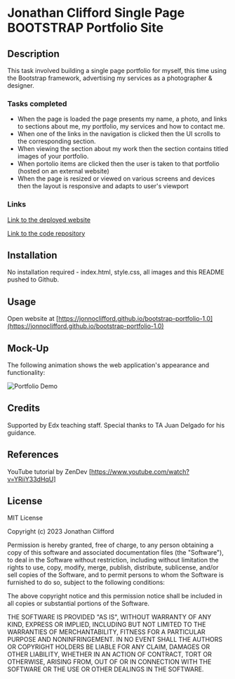# Jonathan Clifford Single Page BOOTSTRAP Portfolio Site

## Description

This task involved building a single page portfolio for myself, this time using the Bootstrap framework, advertising my services as a photographer & designer.

### Tasks completed

* When the page is loaded the page presents my name, a photo, and links to sections about me, my portfolio, my services and how to contact me.
* When one of the links in the navigation is clicked then the UI scrolls to the corresponding section.
* When viewing the section about my work then the section contains titled images of your portfolio.
* When portolio items are clicked then the user is taken to that portfolio (hosted on an external website)
* When the page is resized or viewed on various screens and devices then the layout is responsive and adapts to user's viewport

### Links

[Link to the deployed website](https://jonnoclifford.github.io/bootstrap-portfolio-1.0/)

[Link to the code repository](https://github.com/jonnoclifford/bootstrap-portfolio-1.0)

## Installation

No installation required - index.html, style.css, all images and this README pushed to Github.

## Usage

Open website at [https://jonnoclifford.github.io/bootstrap-portfolio-1.0](https://jonnoclifford.github.io/bootstrap-portfolio-1.0)

## Mock-Up

The following animation shows the web application's appearance and functionality:

![Portfolio Demo](/assets/images/portfolio-demo.gif)

## Credits

Supported by Edx teaching staff. Special thanks to TA Juan Delgado for his guidance.


## References

YouTube tutorial by ZenDev [https://www.youtube.com/watch?v=YRiiY33dHqU]

## License

MIT License

Copyright (c) 2023 Jonathan Clifford

Permission is hereby granted, free of charge, to any person obtaining a copy
of this software and associated documentation files (the "Software"), to deal
in the Software without restriction, including without limitation the rights
to use, copy, modify, merge, publish, distribute, sublicense, and/or sell
copies of the Software, and to permit persons to whom the Software is
furnished to do so, subject to the following conditions:

The above copyright notice and this permission notice shall be included in all
copies or substantial portions of the Software.

THE SOFTWARE IS PROVIDED "AS IS", WITHOUT WARRANTY OF ANY KIND, EXPRESS OR
IMPLIED, INCLUDING BUT NOT LIMITED TO THE WARRANTIES OF MERCHANTABILITY,
FITNESS FOR A PARTICULAR PURPOSE AND NONINFRINGEMENT. IN NO EVENT SHALL THE
AUTHORS OR COPYRIGHT HOLDERS BE LIABLE FOR ANY CLAIM, DAMAGES OR OTHER
LIABILITY, WHETHER IN AN ACTION OF CONTRACT, TORT OR OTHERWISE, ARISING FROM,
OUT OF OR IN CONNECTION WITH THE SOFTWARE OR THE USE OR OTHER DEALINGS IN THE
SOFTWARE.

